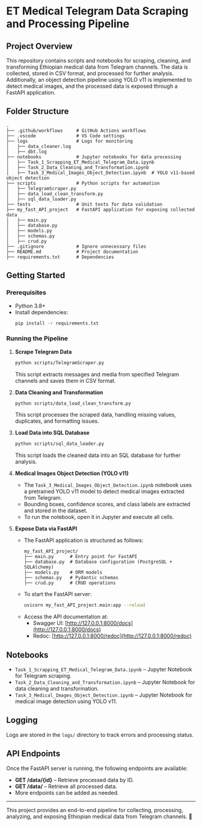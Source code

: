 # ET Medical Telegram Data Scraping and Processing Pipeline

## Project Overview
This repository contains scripts and notebooks for scraping, cleaning, and transforming Ethiopian medical data from Telegram channels. The data is collected, stored in CSV format, and processed for further analysis. Additionally, an object detection pipeline using YOLO v11 is implemented to detect medical images, and the processed data is exposed through a FastAPI application.

## Folder Structure
```
.
├── .github/workflows     # GitHub Actions workflows
├── .vscode               # VS Code settings
├── logs                  # Logs for monitoring
│   ├── data_cleaner.log
│   ├── dbt.log
├── notebooks             # Jupyter notebooks for data processing
│   ├── Task_1_Scrapping_ET_Medical_Telegram_Data.ipynb
│   ├── Task_2_Data_Cleaning_and_Transformation.ipynb
│   ├── Task_3_Medical_Images_Object_Detection.ipynb  # YOLO v11-based object detection
├── scripts               # Python scripts for automation
│   ├── TelegramScraper.py
│   ├── data_load_clean_transform.py
│   ├── sql_data_loader.py
├── tests                 # Unit tests for data validation
├── my_fast_API_project   # FastAPI application for exposing collected data
│   ├── main.py
│   ├── database.py
│   ├── models.py
│   ├── schemas.py
│   ├── crud.py
├── .gitignore            # Ignore unnecessary files
├── README.md             # Project documentation
├── requirements.txt      # Dependencies
```

## Getting Started

### Prerequisites
- Python 3.8+
- Install dependencies:
  ```sh
  pip install -r requirements.txt
  ```

### Running the Pipeline
1. **Scrape Telegram Data**
   ```sh
   python scripts/TelegramScraper.py
   ```
   This script extracts messages and media from specified Telegram channels and saves them in CSV format.

2. **Data Cleaning and Transformation**
   ```sh
   python scripts/data_load_clean_transform.py
   ```
   This script processes the scraped data, handling missing values, duplicates, and formatting issues.

3. **Load Data into SQL Database**
   ```sh
   python scripts/sql_data_loader.py
   ```
   This script loads the cleaned data into an SQL database for further analysis.

4. **Medical Images Object Detection (YOLO v11)**
   - The `Task_3_Medical_Images_Object_Detection.ipynb` notebook uses a pretrained YOLO v11 model to detect medical images extracted from Telegram.
   - Bounding boxes, confidence scores, and class labels are extracted and stored in the dataset.
   - To run the notebook, open it in Jupyter and execute all cells.

5. **Expose Data via FastAPI**
   - The FastAPI application is structured as follows:
     ```
     my_fast_API_project/
     ├── main.py      # Entry point for FastAPI
     ├── database.py  # Database configuration (PostgreSQL + SQLAlchemy)
     ├── models.py    # ORM models
     ├── schemas.py   # Pydantic schemas
     ├── crud.py      # CRUD operations
     ```
   - To start the FastAPI server:
     ```sh
     uvicorn my_fast_API_project.main:app --reload
     ```
   - Access the API documentation at:
     - Swagger UI: [http://127.0.0.1:8000/docs](http://127.0.0.1:8000/docs)
     - Redoc: [http://127.0.0.1:8000/redoc](http://127.0.0.1:8000/redoc)

## Notebooks
- `Task_1_Scrapping_ET_Medical_Telegram_Data.ipynb` – Jupyter Notebook for Telegram scraping.
- `Task_2_Data_Cleaning_and_Transformation.ipynb` – Jupyter Notebook for data cleaning and transformation.
- `Task_3_Medical_Images_Object_Detection.ipynb` – Jupyter Notebook for medical image detection using YOLO v11.

## Logging
Logs are stored in the `logs/` directory to track errors and processing status.

## API Endpoints
Once the FastAPI server is running, the following endpoints are available:
- **GET /data/{id}** – Retrieve processed data by ID.
- **GET /data/** – Retrieve all processed data.
- More endpoints can be added as needed.

---
This project provides an end-to-end pipeline for collecting, processing, analyzing, and exposing Ethiopian medical data from Telegram channels. 🚀

